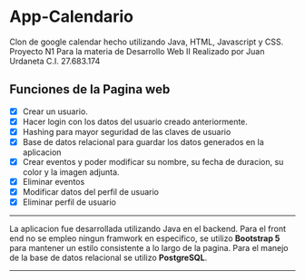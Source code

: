 # App-Calendario
Clon de google calendar hecho utilizando Java, HTML, Javascript y CSS.
Proyecto N1 Para la materia de Desarrollo Web II 
Realizado por Juan Urdaneta C.I. 27.683.174

## Funciones de la Pagina web
- [x] Crear un usuario.
- [x] Hacer login con los datos del usuario creado anteriormente.
- [x] Hashing para mayor seguridad de las claves de usuario
- [x] Base de datos relacional para guardar los datos generados en la aplicacion
- [x] Crear eventos y poder modificar su nombre, su fecha de duracion, su color y la imagen adjunta. 
- [x] Eliminar eventos
- [x] Modificar datos del perfil de usuario
- [x] Eliminar perfil de usuario

-------------
La aplicacion fue desarrollada utilizando Java en el backend. Para el front end no se empleo ningun framwork en especifico, se utilizo **Bootstrap 5** para mantener un estilo consistente a lo largo de la pagina. Para el manejo de la base de datos relacional se utilizo **PostgreSQL**.

-------------

